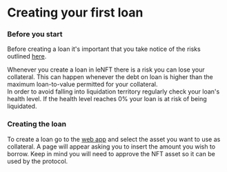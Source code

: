 # Creating your first loan

### Before you start

Before creating a loan it's important that you take notice of the risks outlined [here](../fundamentals/risks.md).

Whenever you create a loan in leNFT there is a risk you can lose your collateral. This can happen whenever the debt on loan is higher than the maximum loan-to-value permitted for your collateral.\
In order to avoid falling into liquidation territory regularly check your loan's health level. If the health level reaches 0% your loan is at risk of being liquidated.

### Creating the loan

To create a loan go to the [web app](https://lenft.fi/) and select the asset you want to use as collateral. A page will appear asking you to insert the amount you wish to borrow. Keep in mind you will need to approve the NFT asset so it can be used by the protocol.
